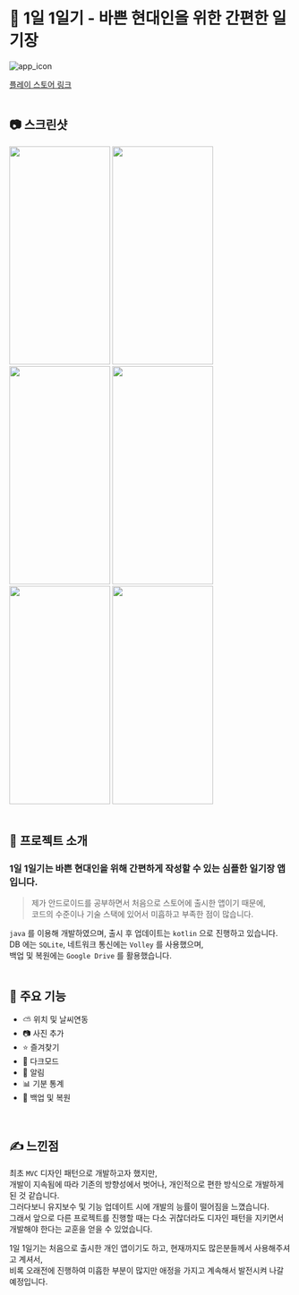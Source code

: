 # 📖 1일 1일기 - 바쁜 현대인을 위한 간편한 일기장
![app_icon](https://user-images.githubusercontent.com/79048895/159389254-d84a5c96-8edc-4aec-bc12-53d5e0dba38b.png)

[플레이 스토어 링크](https://play.google.com/store/apps/details?id=org.sjhstudio.diary)
<br>
<br>
## 📷 스크린샷
<img src="https://user-images.githubusercontent.com/79048895/159394393-4694e72c-0a69-4fd0-b2b6-d6a5ff66a018.jpeg" width="180" height="390" /> <img src="https://user-images.githubusercontent.com/79048895/159394546-f24af17c-96d5-431e-b506-dfbca5ef0121.jpeg" width="180" height="390" /> <img src="https://user-images.githubusercontent.com/79048895/159394553-7f532a79-2eee-48e8-a97b-7bce5d0ff51f.jpeg" width="180" height="390" /> <img src="https://user-images.githubusercontent.com/79048895/159394564-6a247d3f-cd7f-4a58-8133-6d7b073b101e.jpeg" width="180" height="390" /> <img src="https://user-images.githubusercontent.com/79048895/159394569-700a7d9e-26db-43ed-9aab-add85289cf78.jpeg" width="180" height="390" /> <img src="https://user-images.githubusercontent.com/79048895/159394576-91284790-a57d-4047-8086-631c0a4dc1a5.jpeg" width="180" height="390" />
<br>
<br>
## 📝 프로젝트 소개
### 1일 1일기는 바쁜 현대인을 위해 간편하게 작성할 수 있는 심플한 일기장 앱입니다.  

> 제가 안드로이드를 공부하면서 처음으로 스토어에 출시한 앱이기 때문에,  
> 코드의 수준이나 기술 스택에 있어서 미흡하고 부족한 점이 많습니다.

`java` 를 이용해 개발하였으며, 출시 후 업데이트는 `kotlin` 으로 진행하고 있습니다.   
DB 에는 `SQLite`, 네트워크 통신에는 `Volley` 를 사용했으며,    
백업 및 복원에는 `Google Drive` 를 활용했습니다.
<br>
<br>
## 📢 주요 기능
- ⛅ 위치 및 날씨연동
- 📷 사진 추가
- ⭐ 즐겨찾기
- 🌃 다크모드
- 🔔 알림
- 📊 기분 통계
- 💾 백업 및 복원
<br>

## ✍ 느낀점
최초 `MVC` 디자인 패턴으로 개발하고자 했지만,  
개발이 지속됨에 따라 기존의 방향성에서 벗어나, 개인적으로 편한 방식으로 개발하게 된 것 같습니다.  
그러다보니 유지보수 및 기능 업데이트 시에 개발의 능률이 떨어짐을 느꼈습니다.  
그래서 앞으로 다른 프로젝트를 진행할 때는 다소 귀찮더라도 디자인 패턴을 지키면서 개발해야 한다는 교훈을 얻을 수 있었습니다.  

1일 1일기는 처음으로 출시한 개인 앱이기도 하고, 현재까지도 많은분들께서 사용해주셔고 계셔서,  
비록 오래전에 진행하여 미흡한 부분이 많지만 애정을 가지고 계속해서 발전시켜 나갈 예정입니다.

